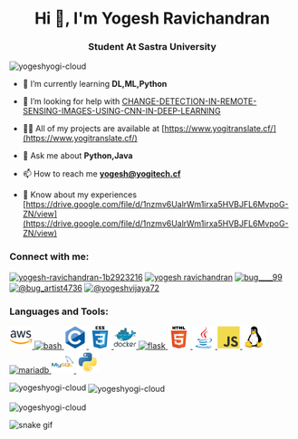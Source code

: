 <h1 align="center">Hi 👋, I'm Yogesh Ravichandran</h1>
<h3 align="center">Student At Sastra University</h3>

<p align="left"> <img src="https://komarev.com/ghpvc/?username=yogeshyogi-cloud&label=Profile%20views&color=0e75b6&style=flat" alt="yogeshyogi-cloud" /> </p>

- 🌱 I’m currently learning **DL,ML,Python**

- 🤝 I’m looking for help with [CHANGE-DETECTION-IN-REMOTE-SENSING-IMAGES-USING-CNN-IN-DEEP-LEARNING](https://github.com/yogeshyogi-cloud/CHANGE-DETECTION-IN-REMOTE-SENSING-IMAGES-USING-CNN-IN-DEEP-LEARNING)

- 👨‍💻 All of my projects are available at [https://www.yogitranslate.cf/](https://www.yogitranslate.cf/)

- 💬 Ask me about **Python,Java**

- 📫 How to reach me **yogesh@yogitech.cf**

- 📄 Know about my experiences [https://drive.google.com/file/d/1nzmv6UalrWm1irxa5HVBJFL6MvpoG-ZN/view](https://drive.google.com/file/d/1nzmv6UalrWm1irxa5HVBJFL6MvpoG-ZN/view)

<h3 align="left">Connect with me:</h3>
<p align="left">
<a href="https://linkedin.com/in/yogesh-ravichandran-1b2923216" target="blank"><img align="center" src="https://raw.githubusercontent.com/rahuldkjain/github-profile-readme-generator/master/src/images/icons/Social/linked-in-alt.svg" alt="yogesh-ravichandran-1b2923216" height="30" width="40" /></a>
<a href="https://kaggle.com/yogesh ravichandran" target="blank"><img align="center" src="https://raw.githubusercontent.com/rahuldkjain/github-profile-readme-generator/master/src/images/icons/Social/kaggle.svg" alt="yogesh ravichandran" height="30" width="40" /></a>
<a href="https://instagram.com/bug____99" target="blank"><img align="center" src="https://raw.githubusercontent.com/rahuldkjain/github-profile-readme-generator/master/src/images/icons/Social/instagram.svg" alt="bug____99" height="30" width="40" /></a>
<a href="https://www.youtube.com/c/@bug_artist4736" target="blank"><img align="center" src="https://raw.githubusercontent.com/rahuldkjain/github-profile-readme-generator/master/src/images/icons/Social/youtube.svg" alt="@bug_artist4736" height="30" width="40" /></a>
<a href="https://www.hackerrank.com/@yogeshvijaya72" target="blank"><img align="center" src="https://raw.githubusercontent.com/rahuldkjain/github-profile-readme-generator/master/src/images/icons/Social/hackerrank.svg" alt="@yogeshvijaya72" height="30" width="40" /></a>
</p>

<h3 align="left">Languages and Tools:</h3>
<p align="left"> <a href="https://aws.amazon.com" target="_blank" rel="noreferrer"> <img src="https://raw.githubusercontent.com/devicons/devicon/master/icons/amazonwebservices/amazonwebservices-original-wordmark.svg" alt="aws" width="40" height="40"/> </a> <a href="https://www.gnu.org/software/bash/" target="_blank" rel="noreferrer"> <img src="https://www.vectorlogo.zone/logos/gnu_bash/gnu_bash-icon.svg" alt="bash" width="40" height="40"/> </a> <a href="https://www.cprogramming.com/" target="_blank" rel="noreferrer"> <img src="https://raw.githubusercontent.com/devicons/devicon/master/icons/c/c-original.svg" alt="c" width="40" height="40"/> </a> <a href="https://www.w3schools.com/css/" target="_blank" rel="noreferrer"> <img src="https://raw.githubusercontent.com/devicons/devicon/master/icons/css3/css3-original-wordmark.svg" alt="css3" width="40" height="40"/> </a> <a href="https://www.docker.com/" target="_blank" rel="noreferrer"> <img src="https://raw.githubusercontent.com/devicons/devicon/master/icons/docker/docker-original-wordmark.svg" alt="docker" width="40" height="40"/> </a> <a href="https://flask.palletsprojects.com/" target="_blank" rel="noreferrer"> <img src="https://www.vectorlogo.zone/logos/pocoo_flask/pocoo_flask-icon.svg" alt="flask" width="40" height="40"/> </a> <a href="https://www.w3.org/html/" target="_blank" rel="noreferrer"> <img src="https://raw.githubusercontent.com/devicons/devicon/master/icons/html5/html5-original-wordmark.svg" alt="html5" width="40" height="40"/> </a> <a href="https://www.java.com" target="_blank" rel="noreferrer"> <img src="https://raw.githubusercontent.com/devicons/devicon/master/icons/java/java-original.svg" alt="java" width="40" height="40"/> </a> <a href="https://developer.mozilla.org/en-US/docs/Web/JavaScript" target="_blank" rel="noreferrer"> <img src="https://raw.githubusercontent.com/devicons/devicon/master/icons/javascript/javascript-original.svg" alt="javascript" width="40" height="40"/> </a> <a href="https://www.linux.org/" target="_blank" rel="noreferrer"> <img src="https://raw.githubusercontent.com/devicons/devicon/master/icons/linux/linux-original.svg" alt="linux" width="40" height="40"/> </a> <a href="https://mariadb.org/" target="_blank" rel="noreferrer"> <img src="https://www.vectorlogo.zone/logos/mariadb/mariadb-icon.svg" alt="mariadb" width="40" height="40"/> </a> <a href="https://www.mysql.com/" target="_blank" rel="noreferrer"> <img src="https://raw.githubusercontent.com/devicons/devicon/master/icons/mysql/mysql-original-wordmark.svg" alt="mysql" width="40" height="40"/> </a> <a href="https://www.python.org" target="_blank" rel="noreferrer"> <img src="https://raw.githubusercontent.com/devicons/devicon/master/icons/python/python-original.svg" alt="python" width="40" height="40"/> </a> </p>

<p><img align="left" src="https://github-readme-stats.vercel.app/api/top-langs?username=yogeshyogi-cloud&show_icons=true&locale=en&layout=compact" alt="yogeshyogi-cloud" /></p>

<p>&nbsp;<img align="center" src="https://github-readme-stats.vercel.app/api?username=yogeshyogi-cloud&show_icons=true&locale=en" alt="yogeshyogi-cloud" /></p>

<p><img align="center" src="https://github-readme-streak-stats.herokuapp.com/?user=yogeshyogi-cloud&" alt="yogeshyogi-cloud" /></p>




![snake gif](https://github.com/yogeshyogi-cloud/yogeshyogi-cloud/blob/output/github-contribution-grid-snake.gif)
